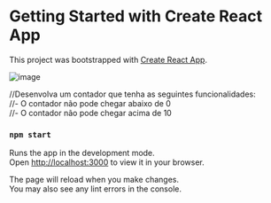 # Getting Started with Create React App

This project was bootstrapped with [Create React App](https://github.com/facebook/create-react-app).

![image](https://user-images.githubusercontent.com/17839848/153768981-09f7d684-58da-4bf4-94bc-5b6c34f3c813.png)

//Desenvolva um contador que tenha as seguintes funcionalidades:  
//- O contador não pode chegar abaixo de 0  
//- O contador não pode chegar acima de 10  

### `npm start`

Runs the app in the development mode.\
Open [http://localhost:3000](http://localhost:3000) to view it in your browser.

The page will reload when you make changes.\
You may also see any lint errors in the console.

